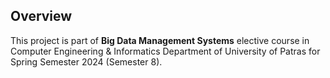 ## Overview
This project is part of **Big Data Management Systems** elective course in Computer Engineering & Informatics Department of University of Patras for Spring Semester 2024 (Semester 8).
